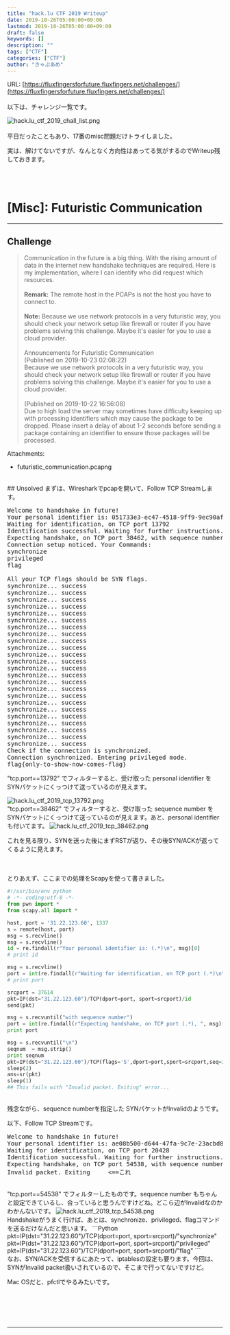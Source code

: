 ```yaml
---
title: "hack.lu CTF 2019 Writeup"
date: 2019-10-26T05:00:00+09:00
lastmod: 2019-10-26T05:00:00+09:00
draft: false
keywords: []
description: ""
tags: ["CTF"]
categories: ["CTF"]
author: "きゃぷあめ"
---
```

URL: [https://fluxfingersforfuture.fluxfingers.net/challenges/](https://fluxfingersforfuture.fluxfingers.net/challenges/)
<br /><br />
以下は、チャレンジ一覧です。

<img src="https://captureamerica.github.io/writeups/img/hack.lu_ctf_2019_chall_list.png" alt="hack.lu_ctf_2019_chall_list.png">
<br /><br />
平日だったこともあり、17番のmisc問題だけトライしました。

実は、解けてないですが、なんとなく方向性はあってる気がするのでWriteup残しておきます。


<br /><br />
# [Misc]: Futuristic Communication
- - -
## Challenge
> Communication in the future is a big thing. With the rising amount of data in the internet new handshake techniques are required. Here is my implementation, where I can identify who did request which resources.
<br /><br />
<b>Remark:</b> The remote host in the PCAPs is not the host you have to connect to.
<br /><br />
<b>Note:</b> Because we use network protocols in a very futuristic way, you should check your network setup like firewall or router if you have problems solving this challenge. Maybe it's easier for you to use a cloud provider.
<br /><br />
Announcements for Futuristic Communication<br />
(Published on 2019-10-23 02:08:22)<br />
Because we use network protocols in a very futuristic way, you should check your network setup like firewall or router if you have problems solving this challenge. Maybe it's easier for you to use a cloud provider.
<br /><br />
(Published on 2019-10-22 16:56:08)<br />
Due to high load the server may sometimes have difficulty keeping up with processing identifiers which may cause the package to be dropped. Please insert a delay of about 1-2 seconds before sending a package containing an identifier to ensure those packages will be processed.


Attachments:

- futuristic_communication.pcapng

<br />
## Unsolved
まずは、Wiresharkでpcapを開いて、Follow TCP Streamします。

<pre>
Welcome to handshake in future!
Your personal identifier is: 051733e3-ec47-4518-9ff9-9ec90af9b27b
Waiting for identification, on TCP port 13792
Identification successful. Waiting for further instructions.
Expecting handshake, on TCP port 38462, with sequence number 2339380618
Connection setup noticed. Your Commands:
synchronize
privileged
flag

All your TCP flags should be SYN flags.
synchronize... success
synchronize... success
synchronize... success
synchronize... success
synchronize... success
synchronize... success
synchronize... success
synchronize... success
synchronize... success
synchronize... success
synchronize... success
synchronize... success
synchronize... success
synchronize... success
synchronize... success
synchronize... success
synchronize... success
synchronize... success
synchronize... success
synchronize... success
synchronize... success
synchronize... success
synchronize... success
synchronize... success
Check if the connection is synchronized.
Connection synchronized. Entering privileged mode.
flag{only-to-show-now-comes-flag}
</pre>


"tcp.port==13792" でフィルターすると、受け取った personal identifier を SYNパケットにくっつけて送っているのが見えます。

<img src="https://captureamerica.github.io/writeups/img/hack.lu_ctf_2019_tcp_13792.png" alt="hack.lu_ctf_2019_tcp_13792.png">


<br />
"tcp.port==38462" でフィルターすると、受け取った sequence number をSYNパケットにくっつけて送っているのが見えます。あと、personal identifier も付いてます。

<img src="https://captureamerica.github.io/writeups/img/hack.lu_ctf_2019_tcp_38462.png" alt="hack.lu_ctf_2019_tcp_38462.png">

これを見る限り、SYNを送った後にまずRSTが返り、その後SYN/ACKが返ってくるように見えます。



<br /><br />
とりあえず、ここまでの処理をScapyを使って書きました。

```Python
#!/usr/bin/env python
# -*- coding:utf-8 -*-
from pwn import *
from scapy.all import *

host, port = '31.22.123.60', 1337
s = remote(host, port)
msg = s.recvline()
msg = s.recvline()
id = re.findall(r"Your personal identifier is: (.*)\n", msg)[0]
# print id

msg = s.recvline()
port = int(re.findall(r"Waiting for identification, on TCP port (.*)\n", msg)[0])
# print port

srcport = 37614
pkt=IP(dst="31.22.123.60")/TCP(dport=port, sport=srcport)/id
send(pkt)

msg = s.recvuntil("with sequence number")
port = int(re.findall(r"Expecting handshake, on TCP port (.*), ", msg)[0])
print port

msg = s.recvuntil("\n")
seqnum  = msg.strip()
print seqnum
pkt=IP(dst="31.22.123.60")/TCP(flags='S',dport=port,sport=srcport,seq=int(seqnum))
sleep(2)
ans=sr(pkt)
sleep(1)
## This fails with "Invalid packet. Exiting" error...

```

<br />
残念ながら、sequence numberを指定した SYNパケットがInvalidのようです。

以下、Follow TCP Streamです。
<pre>
Welcome to handshake in future!
Your personal identifier is: ae08b500-d644-47fa-9c7e-23acbd82d00f
Waiting for identification, on TCP port 20428
Identification successful. Waiting for further instructions.
Expecting handshake, on TCP port 54538, with sequence number 728714096
Invalid packet. Exiting     <==これ
</pre>

<br />
"tcp.port==54538" でフィルターしたものです。sequence number もちゃんと設定できているし、合っていると思うんですけどね。どこら辺がInvalidなのかわかんないです。

<img src="https://captureamerica.github.io/writeups/img/hack.lu_ctf_2019_tcp_54538.png" alt="hack.lu_ctf_2019_tcp_54538.png">


<br />
Handshakeがうまく行けば、あとは、synchronize、privileged、flagコマンドを送るだけなんだと思います。
```Python
pkt=IP(dst="31.22.123.60")/TCP(dport=port, sport=srcport)/"synchronize"
pkt=IP(dst="31.22.123.60")/TCP(dport=port, sport=srcport)/"privileged"
pkt=IP(dst="31.22.123.60")/TCP(dport=port, sport=srcport)/"flag"
```

<br />
なお、SYN/ACKを受信するにあたって、iptablesの設定も要ります。今回は、SYNがInvalid packet扱いされているので、そこまで行ってないですけど。

Mac OSだと、pfctlでやるみたいです。




<br /><br />
<br /><br />
- - -
<br /><br />
<br /><br />
